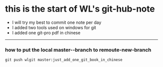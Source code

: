 # this is the start of WL's git-hub-note
- I will try my best to commit one note per day
- I added two tools used on windows for git
- I added one git-pro pdf in chinese
---
### how to put the local master--branch to remoute-new-branch
```
git push wlgit master:just_add_one_git_book_in_chinese 
```
